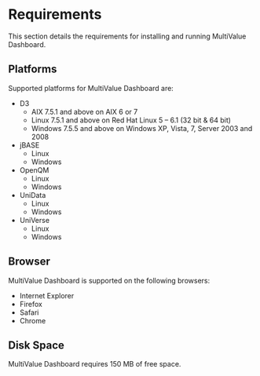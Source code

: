 # Requirements

<PageHeader />

This section details the requirements for installing and running MultiValue Dashboard.

## Platforms
Supported platforms for MultiValue Dashboard are:

* D3
  * AIX 7.5.1 and above on AIX 6 or 7
  * Linux 7.5.1 and above on Red Hat Linux 5 – 6.1 (32 bit & 64 bit)
  * Windows 7.5.5 and above on Windows XP, Vista, 7, Server 2003 and 2008
* jBASE
  * Linux
  * Windows
* OpenQM
  * Linux
  * Windows
* UniData
  * Linux
  * Windows
* UniVerse
  * Linux
  * Windows

## Browser
MultiValue Dashboard is supported on the following browsers:

* Internet Explorer
* Firefox
* Safari
* Chrome

## Disk Space
MultiValue Dashboard requires 150 MB of free space.
